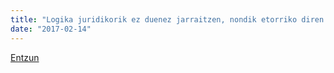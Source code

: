 ```yaml
---
title: "Logika juridikorik ez duenez jarraitzen, nondik etorriko diren zain gaude" 
date: "2017-02-14"
---
```

[Entzun](https://guaixe.eus/altsasu/1487102302070-logika-juridikorik-ez-duenez-jarraitzen-nondik-etorriko-diren-zain-gaude)
